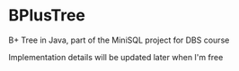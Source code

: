 # BPlusTree
B+ Tree in Java, part of the MiniSQL project for DBS course

Implementation details will be updated later when I'm free
